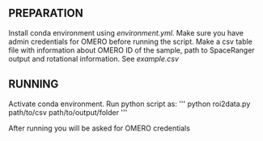 ## PREPARATION

Install conda environment using *environment.yml*. Make sure you have admin credentials for OMERO before running the script. Make a csv table file with information about OMERO ID of the sample, path to SpaceRanger output and rotational information. See *example.csv*



## RUNNING

Activate conda environment. Run python script as:
'''
python roi2data.py path/to/csv path/to/output/folder 
'''

After running you will be asked for OMERO credentials
